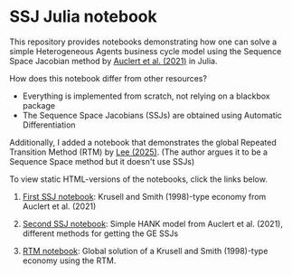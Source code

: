 # SSJ Julia notebook

This repository provides notebooks demonstrating how one can solve a simple Heterogeneous Agents business cycle model using the Sequence Space Jacobian method by [Auclert et al. (2021)](https://onlinelibrary.wiley.com/doi/full/10.3982/ECTA17434) in Julia.

How does this notebook differ from other resources?
* Everything is implemented from scratch, not relying on a blackbox package
* The Sequence Space Jacobians (SSJs) are obtained using Automatic Differentiation

Additionally, I added a notebook that demonstrates the global Repeated Transition Method (RTM) by [Lee (2025)](https://hanbaeklee.github.io/Webpage/Lee_AggRepTrans_2025.pdf).
(The author argues it to be a Sequence Space method but it doesn't use SSJs)

To view static HTML-versions of the notebooks, click the links below.

1. [First SSJ notebook](https://mhaense1.github.io/SSJ_Julia_Notebook/SSJ_notebook.html): Krusell and Smith (1998)-type economy from Auclert et al. (2021)

2. [Second SSJ notebook](https://mhaense1.github.io/SSJ_Julia_Notebook/SSJ_notebook_2.html): Simple HANK model from Auclert et al. (2021), different methods for getting the GE SSJs

3. [RTM notebook](https://mhaense1.github.io/SSJ_Julia_Notebook/ks_rtm_notebook.html): Global solution of a Krusell and Smith (1998)-type economy using the RTM.


